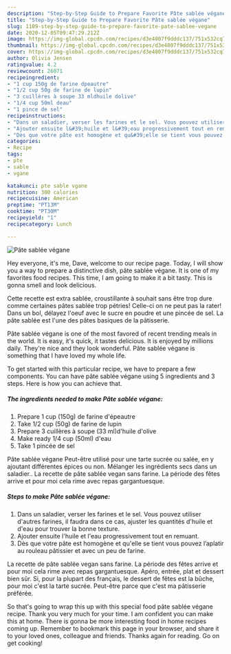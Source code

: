 ```yaml
---
description: "Step-by-Step Guide to Prepare Favorite Pâte sablée végane"
title: "Step-by-Step Guide to Prepare Favorite Pâte sablée végane"
slug: 1109-step-by-step-guide-to-prepare-favorite-pate-sablee-vegane
date: 2020-12-05T09:47:29.212Z
image: https://img-global.cpcdn.com/recipes/d3e4807f9dddc137/751x532cq70/pate-sablee-vegane-photo-principale-de-la-recette.jpg
thumbnail: https://img-global.cpcdn.com/recipes/d3e4807f9dddc137/751x532cq70/pate-sablee-vegane-photo-principale-de-la-recette.jpg
cover: https://img-global.cpcdn.com/recipes/d3e4807f9dddc137/751x532cq70/pate-sablee-vegane-photo-principale-de-la-recette.jpg
author: Olivia Jensen
ratingvalue: 4.2
reviewcount: 26071
recipeingredient:
- "1 cup 150g de farine dpeautre"
- "1/2 cup 50g de farine de lupin"
- "3 cuillères à soupe 33 mldhuile dolive"
- "1/4 cup 50ml deau"
- "1 pince de sel"
recipeinstructions:
- "Dans un saladier, verser les farines et le sel. Vous pouvez utiliser d&#39;autres farines, il faudra dans ce cas, ajuster les quantités d&#39;huile et d&#39;eau pour trouver la bonne texture."
- "Ajouter ensuite l&#39;huile et l&#39;eau progressivement tout en remuant."
- "Dès que votre pâte est homogène et qu&#39;elle se tient vous pouvez l’aplatir au rouleau pâtissier et avec un peu de farine."
categories:
- Recipe
tags:
- pte
- sable
- vgane

katakunci: pte sable vgane 
nutrition: 300 calories
recipecuisine: American
preptime: "PT13M"
cooktime: "PT30M"
recipeyield: "1"
recipecategory: Lunch

---
```



![Pâte sablée végane](https://img-global.cpcdn.com/recipes/d3e4807f9dddc137/751x532cq70/pate-sablee-vegane-photo-principale-de-la-recette.jpg)

Hey everyone, it's me, Dave, welcome to our recipe page. Today, I will show you a way to prepare a distinctive dish, pâte sablée végane. It is one of my favorites food recipes. This time, I am going to make it a bit tasty. This is gonna smell and look delicious.

Cette recette est extra sablée, croustillante à souhait sans être trop dure comme certaines pâtes sablée trop pétries! Celle-ci on ne peut pas la rater! Dans un bol, délayez l&#39;oeuf avec le sucre en poudre et une pincée de sel. La pâte sablée est l&#39;une des pâtes basiques de la pâtisserie.

Pâte sablée végane is one of the most favored of recent trending meals in the world. It is easy, it's quick, it tastes delicious. It is enjoyed by millions daily. They're nice and they look wonderful. Pâte sablée végane is something that I have loved my whole life.


To get started with this particular recipe, we have to prepare a few components. You can have pâte sablée végane using 5 ingredients and 3 steps. Here is how you can achieve that.

<!--inarticleads1-->

##### The ingredients needed to make Pâte sablée végane:

1. Prepare 1 cup (150g) de farine d&#39;épeautre
1. Take 1/2 cup (50g) de farine de lupin
1. Prepare 3 cuillères à soupe (33 ml)d&#39;huile d&#39;olive
1. Make ready 1/4 cup (50ml) d&#39;eau
1. Take 1 pincée de sel


Pâte sablée végane Peut-être utilisé pour une tarte sucrée ou salée, en y ajoutant différentes épices ou non. Mélanger les ingrédients secs dans un saladier.. La recette de pâte sablée vegan sans farine. La période des fêtes arrive et pour moi cela rime avec repas gargantuesque. 

<!--inarticleads2-->

##### Steps to make Pâte sablée végane:

1. Dans un saladier, verser les farines et le sel. Vous pouvez utiliser d&#39;autres farines, il faudra dans ce cas, ajuster les quantités d&#39;huile et d&#39;eau pour trouver la bonne texture.
1. Ajouter ensuite l&#39;huile et l&#39;eau progressivement tout en remuant.
1. Dès que votre pâte est homogène et qu&#39;elle se tient vous pouvez l’aplatir au rouleau pâtissier et avec un peu de farine.


La recette de pâte sablée vegan sans farine. La période des fêtes arrive et pour moi cela rime avec repas gargantuesque. Apéro, entrée, plat et dessert bien sûr. Si, pour la plupart des français, le dessert de fêtes est la bûche, pour moi c&#39;est la tarte sucrée. Peut-être parce que c&#39;est ma pâtisserie préférée. 

So that's going to wrap this up with this special food pâte sablée végane recipe. Thank you very much for your time. I am confident you can make this at home. There is gonna be more interesting food in home recipes coming up. Remember to bookmark this page in your browser, and share it to your loved ones, colleague and friends. Thanks again for reading. Go on get cooking!
